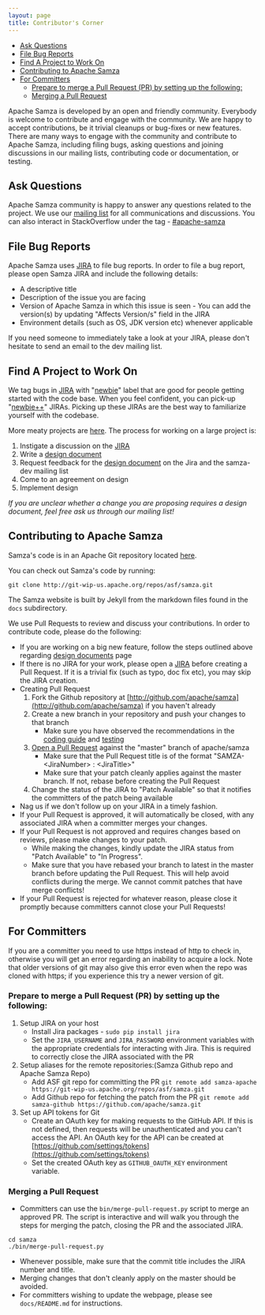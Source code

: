 ```yaml
---
layout: page
title: Contributor's Corner
---
```

<!--
   Licensed to the Apache Software Foundation (ASF) under one or more
   contributor license agreements.  See the NOTICE file distributed with
   this work for additional information regarding copyright ownership.
   The ASF licenses this file to You under the Apache License, Version 2.0
   (the "License"); you may not use this file except in compliance with
   the License.  You may obtain a copy of the License at

       http://www.apache.org/licenses/LICENSE-2.0

   Unless required by applicable law or agreed to in writing, software
   distributed under the License is distributed on an "AS IS" BASIS,
   WITHOUT WARRANTIES OR CONDITIONS OF ANY KIND, either express or implied.
   See the License for the specific language governing permissions and
   limitations under the License.
-->
- [Ask Questions](#ask-questions)
- [File Bug Reports](#file-bug-reports)
- [Find A Project to Work On](#find-a-project-to-work-on)
- [Contributing to Apache Samza](#contributing-to-apache-samza)
- [For Committers](#for-committers)
  * [Prepare to merge a Pull Request (PR) by setting up the following:](#prepare-to-merge-a-pull-request--pr--by-setting-up-the-following-)
  * [Merging a Pull Request](#merging-a-pull-request)

Apache Samza is developed by an open and friendly community. Everybody is welcome to contribute and engage with the community. We are happy to accept contributions, be it trivial cleanups or bug-fixes or new features. There are many ways to engage with the community and contribute to Apache Samza, including filing bugs, asking questions and joining discussions in our mailing lists, contributing code or documentation, or testing.

## Ask Questions
Apache Samza community is happy to answer any questions related to the project. We use our [mailing list](/community/mailing-lists.html) for all communications and discussions. You can also interact in StackOverflow under the tag - [#apache-samza](http://stackoverflow.com/questions/tagged/apache-samza)

## File Bug Reports
Apache Samza uses [JIRA](https://issues.apache.org/jira/browse/SAMZA) to file bug reports. In order to file a bug report, please open Samza JIRA and include the following details:

* A descriptive title
* Description of the issue you are facing
* Version of Apache Samza in which this issue is seen - You can add the version(s) by updating "Affects Version/s" field in the JIRA
* Environment details (such as OS, JDK version etc) whenever applicable
 
If you need someone to immediately take a look at your JIRA, please don't hesitate to send an email to the dev mailing list.

## Find A Project to Work On

We tag bugs in [JIRA](https://issues.apache.org/jira/browse/SAMZA) with "[newbie](https://issues.apache.org/jira/issues/?jql=project%20%3D%20SAMZA%20AND%20labels%20%3D%20newbie%20AND%20status%20%3D%20Open)" label that are good for people getting started with the code base. When you feel confident, you can pick-up "[newbie++](https://issues.apache.org/jira/issues/?jql=project%20%3D%20SAMZA%20AND%20labels%20%3D%20%22newbie%2B%2B%22%20AND%20status%20%3D%20Open)" JIRAs. Picking up these JIRAs are the best way to familiarize yourself with the codebase. 

More meaty projects are [here](https://issues.apache.org/jira/issues/?jql=project%20%3D%20SAMZA%20AND%20labels%20%3D%20project%20AND%20status%20%3D%20Open). The process for working on a large project is:

1. Instigate a discussion on the [JIRA](https://issues.apache.org/jira/browse/SAMZA)
2. Write a [design document](design-documents.html)
3. Request feedback for the [design document](design-documents.html) on the Jira and the samza-dev mailing list
4. Come to an agreement on design
5. Implement design

*If you are unclear whether a change you are proposing requires a design document, feel free ask us through our mailing list!*

## Contributing to Apache Samza

Samza's code is in an Apache Git repository located [here](https://git-wip-us.apache.org/repos/asf?p=samza.git;a=tree).

You can check out Samza's code by running:

```
git clone http://git-wip-us.apache.org/repos/asf/samza.git
```

The Samza website is built by Jekyll from the markdown files found in the `docs` subdirectory.

We use Pull Requests to review and discuss your contributions. In order to contribute code, please do the following:

* If you are working on a big new feature, follow the steps outlined above regarding [design documents](/contribute/design-documents.html) page
* If there is no JIRA for your work, please open a [JIRA](https://issues.apache.org/jira/browse/SAMZA) before creating a Pull Request. If it is a trivial fix (such as typo, doc fix etc), you may skip the JIRA creation.
* Creating Pull Request
    1. Fork the Github repository at [http://github.com/apache/samza](http://github.com/apache/samza) if you haven't already 
    2. Create a new branch in your repository and push your changes to that branch
        * Make sure you have observed the recommendations in the [coding guide](/contribute/coding-guide.html) and [testing](/contribute/tests.html)
    3. [Open a Pull Request](https://help.github.com/articles/about-pull-requests/) against the "master" branch of apache/samza
        * Make sure that the Pull Request title is of the format "SAMZA-&lt;JiraNumber&gt; : &lt;JiraTitle&gt;"
        * Make sure that your patch cleanly applies against the master branch. If not, rebase before creating the Pull Request
    4. Change the status of the JIRA to "Patch Available" so that it notifies the committers of the patch being available
* Nag us if we don't follow up on your JIRA in a timely fashion.
* If your Pull Request is approved, it will automatically be closed, with any associated JIRA when a committer merges your changes. 
* If your Pull Request is not approved and requires changes based on reviews, please make changes to your patch. 
    * While making the changes, kindly update the JIRA status from "Patch Available" to "In Progress". 
    * Make sure that you have rebased your branch to latest in the master branch before updating the Pull Request. This will help avoid conflicts during the merge. We cannot commit patches that have merge conflicts!
* If your Pull Request is rejected for whatever reason, please close it promptly because committers cannot close your Pull Requests!  

## For Committers

If you are a committer you need to use https instead of http to check in, otherwise you will get an error regarding an inability to acquire a lock. Note that older versions of git may also give this error even when the repo was cloned with https; if you experience this try a newer version of git. 

### Prepare to merge a Pull Request (PR) by setting up the following:

1. Setup JIRA on your host
    * Install Jira packages - ```sudo pip install jira```
    * Set the `JIRA_USERNAME` and `JIRA_PASSWORD` environment variables with the appropriate credentials for interacting with Jira. This is required to correctly close the JIRA associated with the PR
2. Setup aliases for the remote repositories:​(Samza Github repo and Apache Samza Repo)
    * Add ASF git repo for committing the PR
    ```git remote add samza-apache https://git-wip-us.apache.org/repos/asf/samza.git```
    * Add Github repo for fetching the patch from the PR
    ```git remote add samza-github https://github.com/apache/samza.git```
3. Set up API tokens for Git
    * Create an OAuth key for making requests to the GitHub API. If this is not defined, then requests will be unauthenticated and you can't access the API. An OAuth key for the API can be created at [https://github.com/settings/tokens](https://github.com/settings/tokens)        
    * Set the created OAuth key as `GITHUB_OAUTH_KEY` environment variable.

### Merging a Pull Request

* Committers can use the `bin/merge-pull-request.py` script to merge an approved PR. The script is interactive and will walk you through the steps for merging the patch, closing the PR and the associated JIRA.
```
cd samza
./bin/merge-pull-request.py 
```
* Whenever possible, make sure that the commit title includes the JIRA number and title.
* Merging changes that don't cleanly apply on the master should be avoided.  
* For committers wishing to update the webpage, please see `docs/README.md` for instructions.
